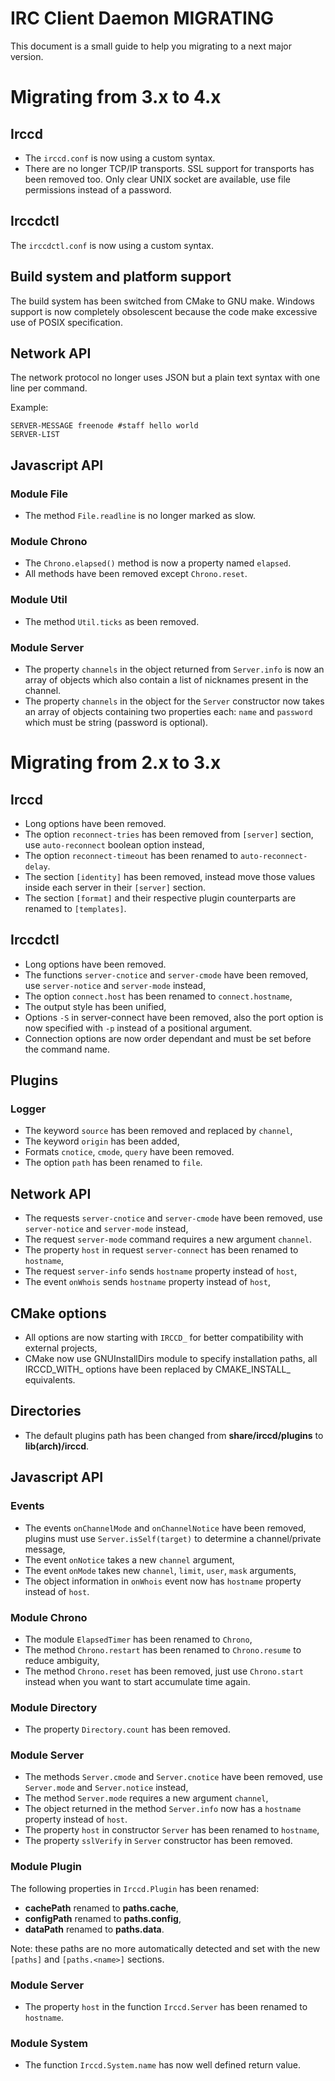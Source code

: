IRC Client Daemon MIGRATING
===========================

This document is a small guide to help you migrating to a next major version.

Migrating from 3.x to 4.x
=========================

Irccd
-----

- The `irccd.conf` is now using a custom syntax.
- There are no longer TCP/IP transports. SSL support for transports has been
  removed too. Only clear UNIX socket are available, use file permissions
  instead of a password.

Irccdctl
--------

The `irccdctl.conf` is now using a custom syntax.

Build system and platform support
---------------------------------

The build system has been switched from CMake to GNU make. Windows support is
now completely obsolescent because the code make excessive use of POSIX
specification.

Network API
-----------

The network protocol no longer uses JSON but a plain text syntax with one line
per command.

Example:

    SERVER-MESSAGE freenode #staff hello world
    SERVER-LIST

Javascript API
--------------

### Module File

- The method `File.readline` is no longer marked as slow.

### Module Chrono

- The `Chrono.elapsed()` method is now a property named `elapsed`.
- All methods have been removed except `Chrono.reset`.

### Module Util

- The method `Util.ticks` as been removed.

### Module Server

- The property `channels` in the object returned from `Server.info` is now an
  array of objects which also contain a list of nicknames present in the
  channel.
- The property `channels` in the object for the `Server` constructor now takes
  an array of objects containing two properties each: `name` and `password`
  which must be string (password is optional).

Migrating from 2.x to 3.x
=========================

Irccd
-----

- Long options have been removed.
- The option `reconnect-tries` has been removed from `[server]` section, use
  `auto-reconnect` boolean option instead,
- The option `reconnect-timeout` has been renamed to `auto-reconnect-delay`.
- The section `[identity]` has been removed, instead move those values inside
  each server in their `[server]` section.
- The section `[format]` and their respective plugin counterparts are renamed to
  `[templates]`.

Irccdctl
--------

- Long options have been removed.
- The functions `server-cnotice` and `server-cmode` have been removed, use
  `server-notice` and `server-mode` instead,
- The option `connect.host` has been renamed to `connect.hostname`,
- The output style has been unified,
- Options `-S` in server-connect have been removed, also
  the port option is now specified with `-p` instead of a positional argument.
- Connection options are now order dependant and must be set before the command
  name.

Plugins
-------

### Logger

- The keyword `source` has been removed and replaced by `channel`,
- The keyword `origin` has been added,
- Formats `cnotice`, `cmode`, `query` have been removed.
- The option `path` has been renamed to `file`.

Network API
-----------

- The requests `server-cnotice` and `server-cmode` have been removed, use
  `server-notice` and `server-mode` instead,
- The request `server-mode` command requires a new argument `channel`.
- The property `host` in request `server-connect` has been renamed to
  `hostname`,
- The request `server-info` sends `hostname` property instead of `host`,
- The event `onWhois` sends `hostname` property instead of `host`,

CMake options
-------------

- All options are now starting with `IRCCD_` for better compatibility with
  external projects,
- CMake now use GNUInstallDirs module to specify installation paths, all
  IRCCD\_WITH\_ options have been replaced by CMAKE\_INSTALL\_ equivalents.

Directories
-----------

- The default plugins path has been changed from **share/irccd/plugins** to
  **lib(arch)/irccd**.

Javascript API
--------------

### Events

- The events `onChannelMode` and `onChannelNotice` have been removed, plugins
  must use `Server.isSelf(target)` to determine a channel/private message,
- The event `onNotice` takes a new `channel` argument,
- The event `onMode` takes new `channel`, `limit`, `user`, `mask` arguments,
- The object information in `onWhois` event now has `hostname` property instead
  of `host`.

### Module Chrono

- The module `ElapsedTimer` has been renamed to `Chrono`,
- The method `Chrono.restart` has been renamed to `Chrono.resume` to reduce
  ambiguity,
- The method `Chrono.reset` has been removed, just use `Chrono.start` instead
  when you want to start accumulate time again.

### Module Directory

- The property `Directory.count` has been removed.

### Module Server

- The methods `Server.cmode` and `Server.cnotice` have been removed, use
  `Server.mode` and `Server.notice` instead,
- The method `Server.mode` requires a new argument `channel`,
- The object returned in the method `Server.info` now has a `hostname` property
  instead of `host`.
- The property `host` in constructor `Server` has been renamed to
  `hostname`,
- The property `sslVerify` in `Server` constructor has been removed.

### Module Plugin

The following properties in `Irccd.Plugin` has been renamed:

- **cachePath** renamed to **paths.cache**,
- **configPath** renamed to **paths.config**,
- **dataPath** renamed to **paths.data**.

Note: these paths are no more automatically detected and set with the new
      `[paths]` and `[paths.<name>]` sections.

### Module Server

- The property `host` in the function `Irccd.Server` has been renamed to
  `hostname`.

### Module System

- The function `Irccd.System.name` has now well defined return value.
